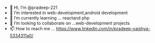 - 👋 Hi, I’m @pradeep-221
- 👀 I’m interested in web-development,android development
- 🌱 I’m currently learning ... reactand php
- 💞️ I’m looking to collaborate on ...web-development projects
- 📫 How to reach me ... https://www.linkedin.com/in/pradeep-vaishya-5334311a0/

<!---
pradeep-221/pradeep-221 is a ✨ special ✨ repository because its `README.md` (this file) appears on your GitHub profile.
You can click the Preview link to take a look at your changes.
--->
